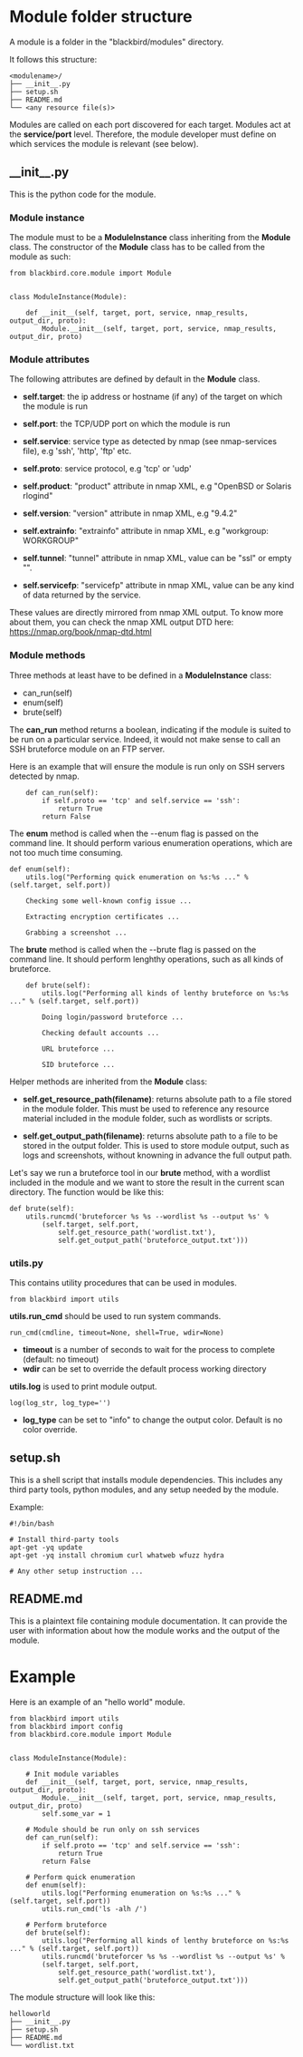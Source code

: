 # Module folder structure

A module is a folder in the "blackbird/modules" directory.

It follows this structure:

```
<modulename>/
├── __init__.py
├── setup.sh
├── README.md
└── <any resource file(s)>
```

Modules are called on each port discovered for each target. Modules act at the **service/port** level.
Therefore, the module developer must define on which services the module is relevant (see below).

## \_\_init\_\_.py

This is the python code for the module.

### Module instance

The module must to be a **ModuleInstance** class inheriting from the **Module** class. 
The constructor of the **Module** class has to be called from the module as such:

```
from blackbird.core.module import Module


class ModuleInstance(Module):

    def __init__(self, target, port, service, nmap_results, output_dir, proto):
        Module.__init__(self, target, port, service, nmap_results, output_dir, proto)

```


### Module attributes

The following attributes are defined by default in the **Module** class.

* **self.target**: the ip address or hostname (if any) of the target on which the module is run

* **self.port**: the TCP/UDP port on which the module is run

* **self.service**: service type as detected by nmap (see nmap-services file), e.g 'ssh', 'http', 'ftp' etc.

* **self.proto**: service protocol, e.g 'tcp' or 'udp'

* **self.product**: "product" attribute in nmap XML, e.g "OpenBSD or Solaris rlogind"

* **self.version**: "version" attribute in nmap XML, e.g "9.4.2"

* **self.extrainfo**: "extrainfo" attribute in nmap XML, e.g "workgroup: WORKGROUP"

* **self.tunnel**: "tunnel" attribute in nmap XML, value can be "ssl" or empty "".

* **self.servicefp**: "servicefp" attribute in nmap XML, value can be any kind of 
data returned by the service.

These values are directly mirrored from nmap XML output. To know more about them, you can check the nmap XML
output DTD here: https://nmap.org/book/nmap-dtd.html

### Module methods



Three methods at least have to be defined in a **ModuleInstance** class:

* can_run(self)
* enum(self)
* brute(self)

The **can_run** method returns a boolean, indicating if the module is suited to be run on a particular service.
Indeed, it would not make sense to call an SSH bruteforce module on an FTP server.

Here is an example that will ensure the module is run only on SSH servers detected by nmap.

```
    def can_run(self):
        if self.proto == 'tcp' and self.service == 'ssh':
            return True
        return False
```

The **enum** method is called when the --enum flag is passed on the command line. It should perform various
enumeration operations, which are not too much time consuming.

```
def enum(self):
    utils.log("Performing quick enumeration on %s:%s ..." % (self.target, self.port))
    
    Checking some well-known config issue ...
    
    Extracting encryption certificates ...
    
    Grabbing a screenshot ...
```

The **brute** method is called when the --brute flag is passed on the command line. It should perform
lenghthy operations, such as all kinds of bruteforce.

```
    def brute(self):
        utils.log("Performing all kinds of lenthy bruteforce on %s:%s ..." % (self.target, self.port))
        
        Doing login/password bruteforce ...
        
        Checking default accounts ...
        
        URL bruteforce ...
        
        SID bruteforce ...
```

Helper methods are inherited from the **Module** class:

* **self.get_resource_path(filename)**: returns absolute path to a file stored in the module folder.
This must be used to reference any resource material included in the module folder, such as wordlists or scripts.

* **self.get_output_path(filename)**: returns absolute path to a file to be stored in the output folder.
This is used to store module output, such as logs and screenshots, without knowning in advance the full
output path.

Let's say we run a bruteforce tool in our **brute** method, with a wordlist included in the module 
and we want to store the result in the current scan directory.
The function would be like this:

```
def brute(self):
    utils.runcmd('bruteforcer %s %s --wordlist %s --output %s' %
        (self.target, self.port, 
            self.get_resource_path('wordlist.txt'), 
            self.get_output_path('bruteforce_output.txt')))
``` 

### utils.py

This contains utility procedures that can be used in modules.

```
from blackbird import utils
```

**utils.run_cmd** should be used to run system commands.

```
run_cmd(cmdline, timeout=None, shell=True, wdir=None)
```

* **timeout** is a number of seconds to wait for the process to complete (default: no timeout)
* **wdir** can be set to override the default process working directory

**utils.log** is used to print module output.

```
log(log_str, log_type='')
```

* **log_type** can be set to "info" to change the output color. Default is no color override.


## setup.sh

This is a shell script that installs module dependencies. This includes any third party tools, python
modules, and any setup needed by the module.

Example:
```
#!/bin/bash

# Install third-party tools
apt-get -yq update
apt-get -yq install chromium curl whatweb wfuzz hydra

# Any other setup instruction ...
```

## README.md

This is a plaintext file containing module documentation. It can provide the user with information about how
the module works and the output of the module.

# Example

Here is an example of an "hello world" module.

```
from blackbird import utils
from blackbird import config
from blackbird.core.module import Module


class ModuleInstance(Module):
    
    # Init module variables
    def __init__(self, target, port, service, nmap_results, output_dir, proto):
        Module.__init__(self, target, port, service, nmap_results, output_dir, proto)
        self.some_var = 1
    
    # Module should be run only on ssh services
    def can_run(self):
        if self.proto == 'tcp' and self.service == 'ssh':
            return True
        return False
    
    # Perform quick enumeration
    def enum(self):
        utils.log("Performing enumeration on %s:%s ..." % (self.target, self.port))
        utils.run_cmd('ls -alh /')
    
    # Perform bruteforce
    def brute(self):
        utils.log("Performing all kinds of lenthy bruteforce on %s:%s ..." % (self.target, self.port))
        utils.runcmd('bruteforcer %s %s --wordlist %s --output %s' %
        (self.target, self.port, 
            self.get_resource_path('wordlist.txt'), 
            self.get_output_path('bruteforce_output.txt'))) 
```

The module structure will look like this:

```
helloworld
├── __init__.py
├── setup.sh
├── README.md
└── wordlist.txt
```

